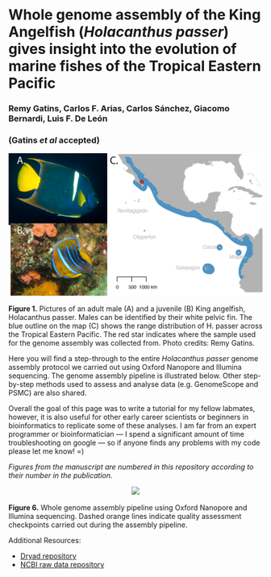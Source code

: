 # Whole genome assembly of the King Angelfish (*Holacanthus passer*) gives insight into the evolution of marine fishes of the Tropical Eastern Pacific
### Remy Gatins, Carlos F. Arias, Carlos Sánchez, Giacomo Bernardi, Luis F. De León
### (Gatins *et al* accepted)

<p align="center">
<img src="images/Figure1_TEP_map_species.png" width="700"/>
</p>

  **Figure 1.** Pictures of an adult male (A) and a juvenile (B) King angelfish, Holacanthus passer. Males can be identified by their white pelvic fin. The blue outline on the map (C) shows the range distribution of H. passer across the Tropical    Eastern Pacific. The red star indicates where the sample used for the genome assembly was collected from. Photo credits: Remy Gatins.



Here you will find a step-through to the entire *Holacanthus passer* genome assembly protocol we carried out using Oxford Nanopore and Illumina sequencing. The genome assembly pipeline is illustrated below. Other step-by-step methods used to assess and analyse data (e.g. GenomeScope and PSMC) are also shared. 

Overall the goal of this page was to write a tutorial for my fellow labmates, however, it is also useful for other early career scientists or beginners in bioinformatics to replicate some of these analyses. I am far from an expert programmer or bioinformatician &mdash; I spend a significant amount of time troubleshooting on google &mdash; so if anyone finds any problems with my code please let me know! =)

*Figures from the manuscript are numbered in this repository according to their number in the publication.*


<p align="center">
<img src="images/HPA_Genome_assembly_pipeline.png" width="1000"/>
</p>

**Figure 6.** Whole genome assembly pipeline using Oxford Nanopore and Illumina sequencing. Dashed orange lines indicate quality assessment checkpoints carried out during the assembly pipeline.

Additional Resources:
- [Dryad repository](https://doi.org/10.7291/D1X10B)
- [NCBI raw data repository](https://www.ncbi.nlm.nih.gov/bioproject/713824)







